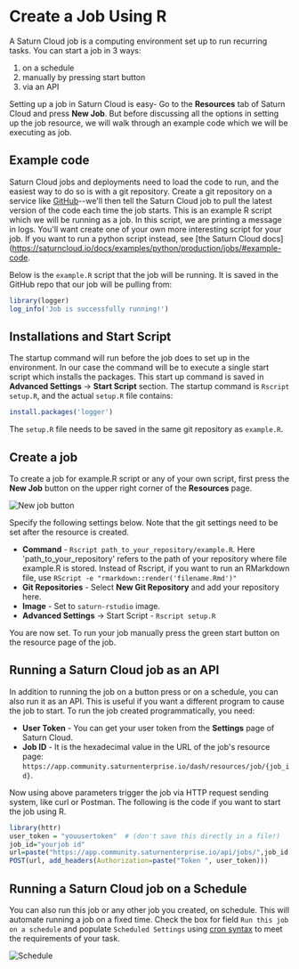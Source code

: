 # Create a Job Using R

A Saturn Cloud job is a computing environment set up to run recurring tasks. You can start a job in 3 ways:

1. on a schedule
2. manually by pressing start button
3. via an API

Setting up a job in Saturn Cloud is easy- Go to the **Resources** tab of Saturn Cloud and press **New Job**. But before discussing all the options in setting up the job resource, we will walk through an example code which we will be executing as job.

## Example code

Saturn Cloud jobs and deployments need to load the code to run, and the easiest way to do so is with a git repository. Create a git repository on a service like [GitHub](https://github.com)--we'll then tell the Saturn Cloud job to pull the latest version of the code each time the job starts.
This is an example R script which we will be running as a job. In this script, we are printing a message in logs. You'll want create one of your own more interesting script for your job. If you want to run a python script instead, see [the Saturn Cloud docs](https://saturncloud.io/docs/examples/python/production/jobs/#example-code.

Below is the `example.R` script that the job will be running. It is saved in the GitHub repo that our job will be pulling from:

```R
library(logger)
log_info('Job is successfully running!')
```

## Installations and Start Script

The startup command will run before the job does to set up in the environment. In our case the command will be to execute a single start script which installs the packages. This start up command is saved in **Advanced Settings** -> **Start Script** section.
The startup command is `Rscript setup.R`, and the actual `setup.R` file contains:

```R
install.packages('logger')
```

The `setup.R` file needs to be saved in the same git repository as `example.R`.

## Create a job

To create a job for example.R script or any of your own script, first press the **New Job** button on the upper right corner of the **Resources** page.

![New job button](https://saturn-public-assets.s3.us-east-2.amazonaws.com/example-resources/newjob.png "doc-image")

Specify the following settings below. Note that the git settings need to be set after the resource is created.

-   **Command** - `Rscript path_to_your_repository/example.R`. Here 'path_to_your_repository' refers to the path of your repository where file example.R is stored. Instead of Rscript, if you want to run an RMarkdown file, use `RScript -e "rmarkdown::render('filename.Rmd')"`
-   **Git Repositories** - Select **New Git Repository** and add your repository here.
-   **Image** - Set to `saturn-rstudio` image.
-   **Advanced Settings** -> Start Script - `Rscript setup.R`

You are now set. To run your job manually press the green start button on the resource page of the job.

## Running a Saturn Cloud job as an API

In addition to running the job on a button press or on a schedule, you can also run it as an API. This is useful if you want a different program to cause the job to start. To run the job created programmatically, you need:

-   **User Token** - You can get your user token from the **Settings** page of Saturn Cloud.
-   **Job ID** - It is the hexadecimal value in the URL of the job's resource page: `https://app.community.saturnenterprise.io/dash/resources/job/{job_id}`.

Now using above parameters trigger the job via HTTP request sending system, like curl or Postman. The following is the code if you want to start the job using R.

```R
library(httr)
user_token = "youusertoken"  # (don't save this directly in a file!)
job_id="yourjob id"
url=paste("https://app.community.saturnenterprise.io/api/jobs/",job_id,"/start",sep="")
POST(url, add_headers(Authorization=paste("Token ", user_token)))

```

## Running a Saturn Cloud job on a Schedule

You can also run this job or any other job you created, on schedule. This will automate running a job on a fixed time. Check the box for field `Run this job on a schedule` and populate `Scheduled Settings` using [cron syntax](https://en.wikipedia.org/wiki/Cron) to meet the requirements of your task.

![Schedule](https://saturn-public-assets.s3.us-east-2.amazonaws.com/example-resources/schedule.png "doc-image")
